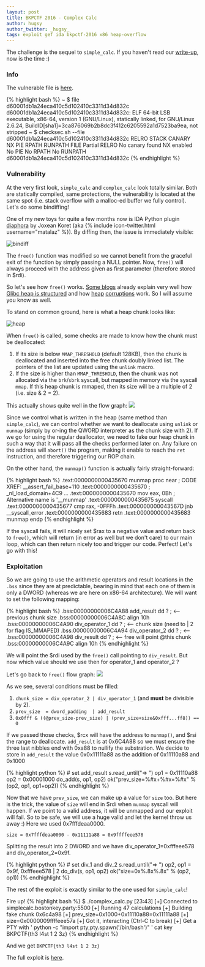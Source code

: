 ```yaml
---
layout: post
title: BKPCTF 2016 - Complex Calc
author: hugsy
author_twitter: _hugsy_
tags: exploit gef ida bkpctf-2016 x86 heap-overflow
---
```


The challenge is the sequel to `simple_calc`. If you haven't read our
[write-up](/2016/03/07/bkpctf-2016-simple-calc-writeup.html), now is the time :)


### Info ###

The vulnerable file is
[here](http://s000.tinyupload.com/?file_id=13818394247839189362).

{% highlight bash %}
~ $ file d60001db1a24eca410c5d102410c3311d34d832c
d60001db1a24eca410c5d102410c3311d34d832c: ELF 64-bit LSB executable, x86-64, version 1 (GNU/Linux), statically linked, for GNU/Linux 2.6.24, BuildID[sha1]=3ca876069b2b8dc3f412c6205592a1d7523ba9ea, not stripped
~ $ checksec.sh --file d60001db1a24eca410c5d102410c3311d34d832c
RELRO           STACK CANARY      NX            PIE             RPATH      RUNPATH      FILE
Partial RELRO   No canary found   NX enabled    No PIE          No RPATH   No RUNPATH   d60001db1a24eca410c5d102410c3311d34d832c
{% endhighlight %}


### Vulnerability ###

At the very first look, `simple_calc` and `complex_calc` look totally
similar. Both are statically compiled, same protections, the vulnerability is
located at the same spot (i.e. stack overflow with a malloc-ed buffer we fully
control). Let's do some bindiffing!

<!--more-->

One of my new toys for quite a few months now is IDA Python plugin
[diaphora](https://github.com/joxeankoret/diaphora) by Joxean Koret (aka
{% include icon-twitter.html username="matalaz" %}). By diffing then, the issue is immediately visible:

![bindiff](https://i.imgur.com/0tkaNNT.png)

The `free()` function was modified so we cannot benefit from the graceful exit
of the function by simply passing a NULL pointer. Now, `free()` will always
proceed with the address given as first parameter (therefore stored in $rdi).

So let's see how `free()`
works. [Some blogs](https://kitctf.de/writeups/0ctf2015/freenote/) already explain very well how
[Glibc heap is structured](https://sploitfun.wordpress.com/2015/02/10/understanding-glibc-malloc/)
and how
[heap](http://phrack.org/issues/57/9.html)
[corruptions](http://winesap.logdown.com/posts/261369-plaid-ctf-2015-plaiddb-writeup)
work. So I will assume you know as well.

To stand on common ground, here is what a heap chunk looks like:

![heap](https://i.imgur.com/EVnKlBg.png)

When `free()` is called, some checks are made to know how the chunk must be
deallocated:

   1. If its size is below `MMAP_THRESHOLD` (default 128KB), then the chunk is
      deallocated and inserted into the free chunk doubly linked list. The
      pointers of the list are updated using the `unlink` macro.
   1. If the size is higher than `MMAP_THRESHOLD`, then the chunk was not
      allocated via the `brk`/`sbrk` syscall, but mapped in memory via the
      syscall `mmap`. If this heap chunk is mmaped, then its size will be a
      multiple of 2 (i.e. size & 2 = 2).

This actually shows quite well in the flow graph:
![](https://i.imgur.com/omGULMz.png)

Since we control what is written in the heap (same method than `simple_calc`),
we can control whether we want to deallocate using `unlink` or `munmap` (simply
by or-ing the QWORD interpreter as the chunk size with 2). If we go for using
the regular deallocator, we need to fake our heap chunk in such a way that it will
pass all the checks performed later on. Any failure on the address will
`abort()` the program, making it enable to reach the `ret` instruction, and
therefore triggering our ROP chain.

On the other hand, the `munmap()` function is actually fairly straight-forward:

{% highlight bash %}
.text:0000000000435670 munmap          proc near               ; CODE XREF: __assert_fail_base+110
.text:0000000000435670                                         ; _nl_load_domain+4C9 ...
.text:0000000000435670                 mov     eax, 0Bh        ; Alternative name is '__munmap'
.text:0000000000435675                 syscall
.text:0000000000435677                 cmp     rax, -0FFFh
.text:000000000043567D                 jnb     __syscall_error
.text:0000000000435683                 retn
.text:0000000000435683 munmap          endp
{% endhighlight %}

If the syscall fails, it will nicely set $rax to a negative value and
return back to `free()`, which will return (in error as well but we don't care)
to our main loop, which can then return nicely too and trigger our
code. Perfect! Let's go with this!


### Exploitation ###

So we are going to use the arithmetic operators and result locations in the
`.bss` since they are at predictable, bearing in mind that each one of them is
only a DWORD (whereas we are here on x86-64 architecture). We will want to set
the following mapping:

{% highlight bash %}
.bss:00000000006C4A88 add_result      dd ?                    ; <-- previous chunk size
.bss:00000000006C4A8C                 align 10h
.bss:00000000006C4A90 div_operator_1  dd ?                    ; <-- chunk size (need to | 2 for flag IS_MMAPED)
.bss:00000000006C4A94 div_operator_2  dd ?                    ; <--
.bss:00000000006C4A98 div_result      dd ?                    ; <-- free will point @this chunk
.bss:00000000006C4A9C                 align 10h
{% endhighlight %}

We will point the $rdi used by the `free()` call pointing to `div_result`. But
now which value should we use then for operator_1 and operator_2 ?

Let's go back to `free()` flow graph:
![](https://i.imgur.com/7ZEy4nD.png)

As we see, several conditions must be filled:

   1. `chunk_size = div_operator_2 | div_operator_1` (and **must** be divisible by 2).
   1. `prev_size  = dword_padding  | add_result`
   1. `0x0fff & ((@prev_size-prev_size) | (prev_size+size&0xfff...ff8)) == 0`

If we passed those checks, $rcx will have the address to `munmap()`, and $rsi
the range to deallocate. `add_result` is at 0x6C4A88 so we must ensure the three
last nibbles end with 0xa88 to nullify the substration. We decide to store in
`add_result` the value 0x0x11111a88 as the addition of 0x11110a88 and 0x1000

{% highlight python %}
    # set add_result
    s.read_until("=> ")
    op1 = 0x11110a88
    op2 = 0x00001000
    do_add(s, op1, op2)
    ok("prev_size=%#x+%#x=%#x" % (op2, op1, op1+op2))
{% endhighlight %}

Now that we have `prev_size`, we can make up a value for `size` too. But here is
the trick, the value of `size` will end in $rdi when `munmap` syscall will
happen. If we point to a valid address, it will be unmapped and our exploit will
fail. So to be safe, we will use a huge valid and let the kernel throw us away
:) Here we used 0x7fffdeaa0000.

`size = 0x7fffdeaa0000 - 0x11111a88 = 0x9ffffeee578`

Splitting the result into 2 DWORD and we have div_operator_1=0xfffeee578 and
div_operator_2=0x9f.

{% highlight python %}
    # set div_1 and div_2
    s.read_until("=> ")
    op2, op1  = 0x9f, 0xfffeee578 | 2
    do_div(s, op1, op2)
    ok("size=0x%.8x%.8x" % (op2, op1))
{% endhighlight %}

The rest of the exploit is exactly similar to the one used for `simple_calc`!

Fire up!
{% highlight bash %}
$ ./complex_calc.py                                                                                                                                       [23:43]
[+] Connected to simplecalc.bostonkey.party:5500
[+] Running 47 calculations
[+] Building fake chunk 0x6c4a98
[+] prev_size=0x1000+0x11110a88=0x11111a88
[+] size=0x0000009ffffeee57a
[+] Got it, interacting (Ctrl-C to break)
[+] Get a PTY with ' python -c "import pty;pty.spawn('/bin/bash')"  '
cat key
BKPCTF{th3 l4st 1 2 3z}
{% endhighlight %}

And we get `BKPCTF{th3 l4st 1 2 3z}`

The full exploit is [here](https://gist.github.com/hugsy/7bcb5db17b75a86ae3bd).
